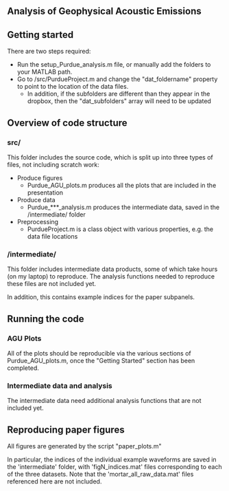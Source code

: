 
## Analysis of Geophysical Acoustic Emissions

## Getting started

There are two steps required:
* Run the setup_Purdue_analysis.m file, or manually add the folders to your MATLAB path.
* Go to /src/PurdueProject.m and change the "dat_foldername" property to point to the location of the data files.
  * In addition, if the subfolders are different than they appear in the dropbox, then the "dat_subfolders" array will need to be updated

## Overview of code structure

### src/
This folder includes the source code, which is split up into three types of files, not including scratch work:

* Produce figures
  * Purdue_AGU_plots.m produces all the plots that are included in the presentation
* Produce data
  * Purdue_***_analysis.m produces the intermediate data, saved in the /intermediate/ folder
* Preprocessing
  * PurdueProject.m is a class object with various properties, e.g. the data file locations


### /intermediate/
This folder includes intermediate data products, some of which take hours (on my laptop) to reproduce. 
The analysis functions needed to reproduce these files are not included yet.

In addition, this contains example indices for the paper subpanels.


## Running the code

### AGU Plots
All of the plots should be reproducible via the various sections of Purdue_AGU_plots.m, once the "Getting Started" section has been completed.

### Intermediate data and analysis
The intermediate data need additional analysis functions that are not included yet. 


## Reproducing paper figures

All figures are generated by the script "paper_plots.m" 

In particular, the indices of the individual example waveforms are saved in the 'intermediate' folder, with 'figN_indices.mat' files corresponding to each of the three datasets.
Note that the 'mortar_all_raw_data.mat' files referenced here are not included.
